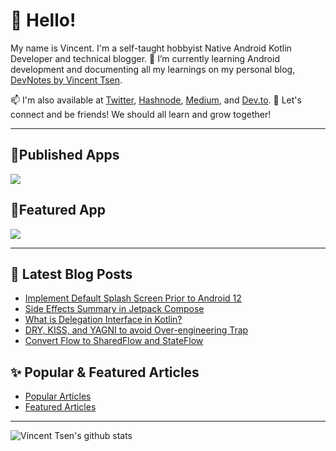 # 👋 Hello!

My name is Vincent. I'm a self-taught hobbyist Native Android Kotlin Developer and technical blogger. 🌱 I’m currently learning Android development and documenting all my learnings on my personal blog, [DevNotes by Vincent Tsen](https://vtsen.hashnode.dev/).

📫 I'm also available at [Twitter](https://twitter.com/vinchamp77), [Hashnode](https://hashnode.com/@vtsen), [Medium](https://vtsen.medium.com/), and [Dev.to](https://dev.to/vtsen). 💞️ Let's connect and be friends! We should all learn and grow together!  

---

## 📱Published Apps
[![](https://cdn.hashnode.com/res/hashnode/image/upload/v1673248566768/P097DsXZH.png)](https://play.google.com/store/apps/dev?id=6806749795902472253)

## 🔔Featured App
[![](https://github-readme-stats.vercel.app/api/pin/?username=vinchamp77&repo=AndroidNews)](https://github.com/vinchamp77/AndroidNews)

---

## 📝 Latest Blog Posts
<!-- BLOG-POST-LIST:START -->
- [Implement Default Splash Screen Prior to Android 12](https://vtsen.hashnode.dev/implement-default-splash-screen-prior-to-android-12)
- [Side Effects Summary in Jetpack Compose](https://vtsen.hashnode.dev/side-effects-summary-in-jetpack-compose)
- [What is Delegation Interface in Kotlin?](https://vtsen.hashnode.dev/what-is-delegation-interface-in-kotlin)
- [DRY, KISS, and YAGNI to avoid Over-engineering Trap](https://vtsen.hashnode.dev/dry-kiss-and-yagni-to-avoid-over-engineering-trap)
- [Convert Flow to SharedFlow and StateFlow](https://vtsen.hashnode.dev/convert-flow-to-sharedflow-and-stateflow)
<!-- BLOG-POST-LIST:END -->

## ✨ Popular & Featured Articles
- [Popular Articles](https://vtsen.hashnode.dev/popular-articles)
- [Featured Articles](https://vtsen.hashnode.dev/featured-articles)

---

![Vincent Tsen's github stats](https://github-readme-stats-git-masterrstaa-rickstaa.vercel.app/api?username=vinchamp77&show_icons=true&count_private=true&hide=prs&theme=dark)

<!---
vinchamp77/vinchamp77 is a ✨ special ✨ repository because its `README.md` (this file) appears on your GitHub profile.
You can click the Preview link to take a look at your changes.
- 👋 Hi, I’m @vinchamp77
- 👀 I’m interested in ...
- 🌱 I’m currently learning ...
- 💞️ I’m looking to collaborate on ...
- 📫 How to reach me ...
--->
